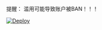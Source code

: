 提醒： 滥用可能导致账户被BAN！！！


[![Deploy](https://www.herokucdn.com/deploy/button.png)](https://dashboard.heroku.com/new?template=https://github.com/myuktrhrg/Fetwushy)
